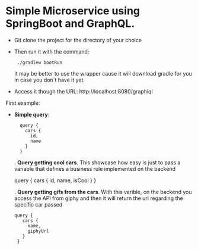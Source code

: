 # Simple Microservice using SpringBoot and GraphQL.

 - Git clone the project for the directory of your choice
 - Then run it with the command:
    
    ```
     ./gradlew bootRun
     ```
     It may be better to use the wrapper cause it will download gradle for you in case you don´t have it yet.
 
 - Access it though the URL: http://localhost:8080/graphiql
 
 First example:
 
  - **Simple query**:
  
    ```
      query {
        cars {
          id,
          name
        }
      }
      ```
      
     . **Query getting cool cars**. This showcase how easy is just to pass a variable that defines a business rule implemented on the backend
     
     query {
        cars {
          id,
          name,
          isCool
        }
      }
      
      . **Query getting gifs from the cars**. With this varible, on the backend you access the API from giphy and then it will return the url 
      regarding the specific car passed
      
     ```      
     query {
        cars {
          name,
          giphyUrl
        }
      }
      ```
